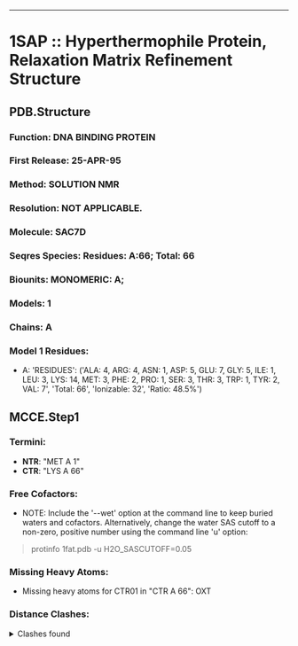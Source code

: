 ---
# 1SAP :: Hyperthermophile Protein, Relaxation Matrix Refinement Structure
## PDB.Structure
### Function: DNA BINDING PROTEIN
### First Release: 25-APR-95
### Method: SOLUTION NMR
### Resolution: NOT APPLICABLE.
### Molecule: SAC7D
### Seqres Species: Residues: A:66; Total: 66
### Biounits: MONOMERIC: A;
### Models: 1
### Chains: A
### Model 1 Residues:
  - A:
 'RESIDUES': ('ALA: 4, ARG: 4, ASN: 1, ASP: 5, GLU: 7, GLY: 5, ILE: 1, LEU: 3, LYS: 14, MET: 3, PHE: 2, PRO: 1, SER: 3, THR: 3, TRP: 1, TYR: 2, VAL: 7', 'Total: 66', 'Ionizable: 32',
              'Ratio: 48.5%')

## MCCE.Step1
### Termini:
 - <strong>NTR</strong>: "MET A   1"
 - <strong>CTR</strong>: "LYS A  66"

### Free Cofactors:
  - NOTE: Include the '--wet' option at the command line to keep buried waters and cofactors. Alternatively, change the water SAS cutoff to a non-zero, positive number using the command line 'u' option:
  > protinfo 1fat.pdb -u H2O_SASCUTOFF=0.05

### Missing Heavy Atoms:
  -    Missing heavy atoms for CTR01 in "CTR A  66":   OXT

### Distance Clashes:
<details><summary>Clashes found</summary>

- d= 1.54: " CA  NTR A   1" to " CB  MET A   1"

</details>


